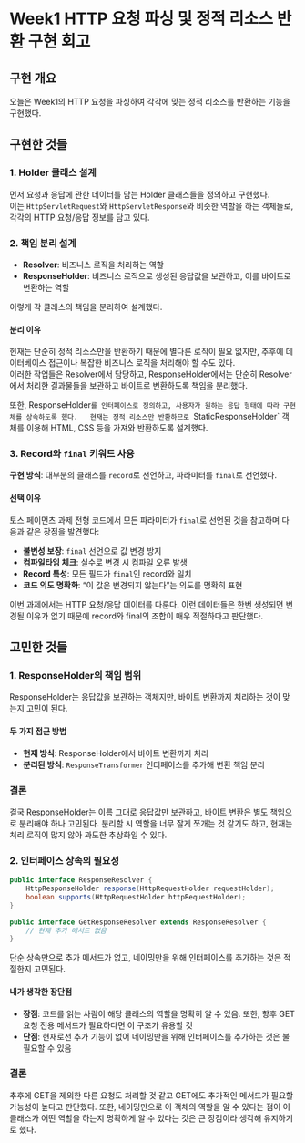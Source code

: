 # Week1 HTTP 요청 파싱 및 정적 리소스 반환 구현 회고

## 구현 개요
오늘은 Week1의 HTTP 요청을 파싱하여 각각에 맞는 정적 리소스를 반환하는 기능을 구현했다.

## 구현한 것들

### 1. Holder 클래스 설계
먼저 요청과 응답에 관한 데이터를 담는 Holder 클래스들을 정의하고 구현했다.  
이는 `HttpServletRequest`와 `HttpServletResponse`와 비슷한 역할을 하는 객체들로, 각각의 HTTP 요청/응답 정보를 담고 있다.

### 2. 책임 분리 설계
- **Resolver**: 비즈니스 로직을 처리하는 역할  
- **ResponseHolder**: 비즈니스 로직으로 생성된 응답값을 보관하고, 이를 바이트로 변환하는 역할  

이렇게 각 클래스의 책임을 분리하여 설계했다.

#### 분리 이유
현재는 단순히 정적 리소스만을 반환하기 때문에 별다른 로직이 필요 없지만,  추후에 데이터베이스 접근이나 복잡한 비즈니스 로직을 처리해야 할 수도 있다.  
이러한 작업들은 Resolver에서 담당하고, ResponseHolder에서는 단순히 Resolver에서 처리한 결과물들을 보관하고 바이트로 변환하도록 책임을 분리했다.

또한, ResponseHolder`를 인터페이스로 정의하고, 사용자가 원하는 응답 형태에 따라 구현체를 상속하도록 했다.  
현재는 정적 리소스만 반환하므로 `StaticResponseHolder` 객체를 이용해 HTML, CSS 등을 가져와 반환하도록 설계했다.

### 3. Record와 `final` 키워드 사용
**구현 방식**: 대부분의 클래스를 `record`로 선언하고, 파라미터를 `final`로 선언했다.

#### 선택 이유
토스 페이먼츠 과제 전형 코드에서 모든 파라미터가 `final`로 선언된 것을 참고하며 다음과 같은 장점을 발견했다:

- **불변성 보장**: `final` 선언으로 값 변경 방지  
- **컴파일타임 체크**: 실수로 변경 시 컴파일 오류 발생  
- **Record 특성**: 모든 필드가 `final`인 record와 일치  
- **코드 의도 명확화**: “이 값은 변경되지 않는다”는 의도를 명확히 표현  

이번 과제에서는 HTTP 요청/응답 데이터를 다룬다. 이런 데이터들은 한번 생성되면 변경될 이유가 없기 때문에 record와 final의 조합이 매우 적절하다고 판단했다.

## 고민한 것들

### 1. ResponseHolder의 책임 범위
ResponseHolder는 응답값을 보관하는 객체지만, 바이트 변환까지 처리하는 것이 맞는지 고민이 된다.

#### 두 가지 접근 방법
- **현재 방식**: ResponseHolder에서 바이트 변환까지 처리  
- **분리된 방식**: `ResponseTransformer` 인터페이스를 추가해 변환 책임 분리  

### 결론
결국 ResponseHolder는 이름 그대로 응답값만 보관하고, 바이트 변환은 별도 책임으로 분리해야 하나 고민된다.
분리할 시 역할을 너무 잘게 쪼개는 것 같기도 하고, 현재는 처리 로직이 많지 않아 과도한 추상화일 수 있다.

### 2. 인터페이스 상속의 필요성
```java
public interface ResponseResolver {
    HttpResponseHolder response(HttpRequestHolder requestHolder);
    boolean supports(HttpRequestHolder httpRequestHolder);
}

public interface GetResponseResolver extends ResponseResolver {
    // 현재 추가 메서드 없음
}
````

단순 상속만으로 추가 메서드가 없고, 네이밍만을 위해 인터페이스를 추가하는 것은 적절한지 고민된다.

#### 내가 생각한 장단점
* **장점**: 코드를 읽는 사람이 해당 클래스의 역할을 명확히 알 수 있음. 또한, 향후 GET 요청 전용 메서드가 필요하다면 이 구조가 유용할 것
* **단점**: 현재로선 추가 기능이 없어 네이밍만을 위해 인터페이스를 추가하는 것은 불필요할 수 있음

### 결론
추후에 GET을 제외한 다른 요청도 처리할 것 같고 GET에도 추가적인 메서드가 필요할 가능성이 높다고 판단했다. 
또한, 네이밍만으로 이 객체의 역할을 알 수 있다는 점이 이 클래스가 어떤 역할을 하는지 명확하게 알 수 있다는 것은 큰 장점이라 생각해 유지하기로 했다.
